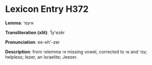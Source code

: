 # Lexicon Entry H372

**Lemma**: אִיעֶזֵר

**Transliteration (xlit)**: ʼÎyʻezêr

**Pronunciation**: ee-eh'-zer

**Description**:
from אִיlemma אי missing vowel, corrected to אִי and עֵזֶר; helpless; Iezer, an Israelite; Jeezer.
